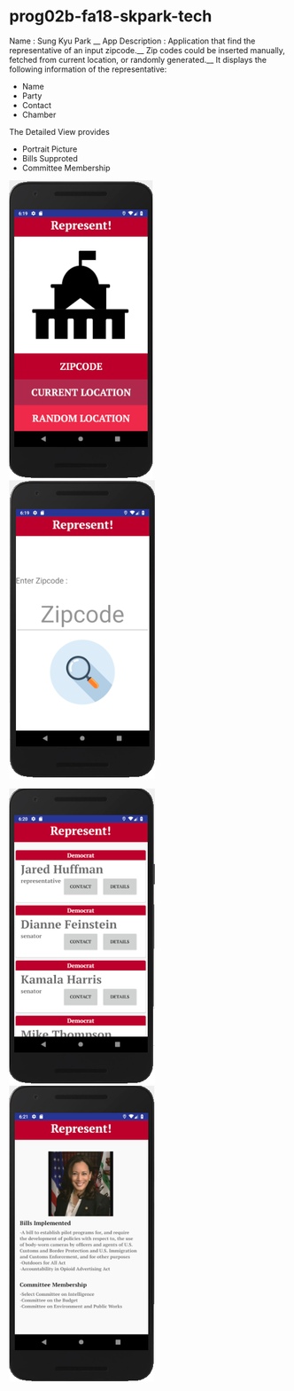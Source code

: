 # prog02b-fa18-skpark-tech

Name : Sung Kyu Park __
App Description : Application that find the representative of an input zipcode.__
Zip codes could be inserted manually, fetched from current location, or randomly generated.__
It displays the following information of the representative:
- Name
- Party
- Contact
- Chamber

The Detailed View provides
- Portrait Picture
- Bills Supproted
- Committee Membership


![Alt text](screenshots/main.png?raw=true "Main")
![Alt text](screenshots/search.png?raw=true "Main")


![Alt text](screenshots/congressional.png?raw=true "Main")
![Alt text](screenshots/detailed.png?raw=true "Main")



